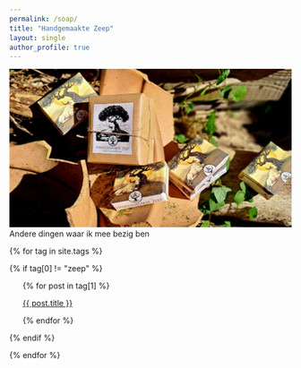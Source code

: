 ```yaml
---
permalink: /soap/
title: "Handgemaakte Zeep"
layout: single
author_profile: true
---
```

![zeep verpakkingen](/assets/images/zeep1.jpg "mooie zeepjes")
Andere dingen waar ik mee bezig ben

{% for tag in site.tags %}

{% if tag[0] != "zeep" %}

<ul style="list-style-type: none;">

{% for post in tag[1] %}

<li><a href="{{ post.url }}">{{ post.title }}</a></li>

{% endfor %}

</ul>

{% endif %}

{% endfor %}

